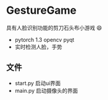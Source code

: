 # GestureGame
具有人脸识别功能的剪刀石头布小游戏 :smile:
- pytorch 1.3 opencv pyqt
- 实时检测人脸，手势
## 文件  
- start.py 启动ui界面
- main.py 启动摄像头的界面

